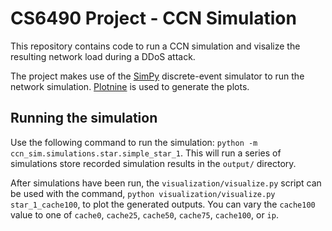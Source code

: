 # CS6490 Project - CCN Simulation

This repository contains code to run a CCN simulation and visalize the resulting network load during a DDoS attack.

The project makes use of the [SimPy](https://simpy.readthedocs.io/en/latest/) discrete-event simulator to run the network simulation. [Plotnine](https://plotnine.readthedocs.io/en/stable/) is used to generate the plots.

## Running the simulation

Use the following command to run the simulation: `python -m ccn_sim.simulations.star.simple_star_1`. This will run a series of simulations store recorded simulation results in the `output/` directory.

After simulations have been run, the `visualization/visualize.py` script can be used with the command, `python visualization/visualize.py star_1_cache100`, to plot the generated outputs. You can vary the `cache100` value to one of `cache0`, `cache25`, `cache50`, `cache75`, `cache100`, or `ip`.
